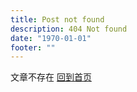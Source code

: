 ```yaml
---
title: Post not found
description: 404 Not found
date: "1970-01-01"
footer: ""
---
```


文章不存在 [回到首页](/)
